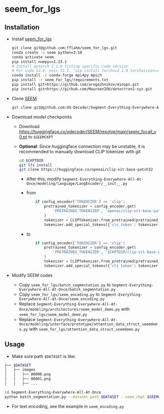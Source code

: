 # seem_for_lgs

## Installation

- Install [seem_for_lgs](https://github.com/fflahm/seem_for_lgs#)

  ```sh
  git clone git@github.com:fflahm/seem_for_lgs.git
  conda create -n seem python=3.10
  conda activate seem
  pip install numpy==1.23.1
  # Install pytorch 2.1.0 fitting specific cuda version
  # For cuda 12.4, nvcc 11.1, "pip install torch==2.1.0 torchvision==0.16.0 torchaudio==2.1.0 --index-url https://download.pytorch.org/whl/cu118" is expected to work
  conda install -c conda-forge mpi4py mpich
  pip install -r seem_for_lgs/requirements.txt
  pip install git+https://github.com/arogozhnikov/einops.git
  pip install git+https://github.com/MaureenZOU/detectron2-xyz.git
  ```

- Clone [SEEM](https://github.com/UX-Decoder/Segment-Everything-Everywhere-All-At-Once)

  ```sh
  git clone git@github.com:UX-Decoder/Segment-Everything-Everywhere-All-At-Once.git
  ```

- Download model checkpoints

  - Download https://huggingface.co/xdecoder/SEEM/resolve/main/seem_focall_v0.pt to `$SEEMCKPT`

  - **Optional**: Since huggingface connection may be unstable, it is recommended to manually download CLIP tokenizer with git

    ```sh
    cd $CKPTDIR
    git lfs install
    git clone https://huggingface.co/openai/clip-vit-base-patch32
    ```

    - After this, modify `Segment-Everything-Everywhere-All-At-Once/modeling/language/LangEncoder/__init__.py`

    - from

      ```python
          if config_encoder['TOKENIZER'] == 'clip':
              pretrained_tokenizer = config_encoder.get(
                  'PRETRAINED_TOKENIZER', 'openai/clip-vit-base-patch32'
              )
              tokenizer = CLIPTokenizer.from_pretrained(pretrained_tokenizer)
              tokenizer.add_special_tokens({'cls_token': tokenizer.eos_token})
      ```

    - to

      ```python
          if config_encoder['TOKENIZER'] == 'clip':
              pretrained_tokenizer = config_encoder.get(
                  'PRETRAINED_TOKENIZER', '$CKPTDIR/clip-vit-base-patch32'
              )
              tokenizer = CLIPTokenizer.from_pretrained(pretrained_tokenizer)
              tokenizer.add_special_tokens({'cls_token': tokenizer.eos_token})
      ```

- Modify SEEM codes
  - Copy `seem_for_lgs/batch_segmentation.py` to `Segment-Everything-Everywhere-All-At-Once/batch_segmentation.py`
  - Copy `seem_for_lgs/seem_encoding.py` to `Segment-Everything-Everywhere-All-At-Once/seem_encoding.py`
  - Replace `Segment-Everything-Everywhere-All-At-Once/modeling/architectures/seem_model_demo.py` with `seem_for_lgs/seem_model_demo.py`
  - Replace `Segment-Everything-Everywhere-All-At-Once/modeling/interface/prototype/attention_data_struct_seemdemo.py` with `seem_for_lgs/attention_data_struct_seemdemo.py`

## Usage

- Make sure path `$DATASET` is like:

```sh
├── $DATASET
│   ├── images
│   │   ├── 00000.png
│   │   ├── 00001.png
│   │   ├── ...
```

```sh
cd Segment-Everything-Everywhere-All-At-Once
python batch_segmentation.py --dataset_path $DATASET --seem_ckpt $SEEMCKPT
```

- For text encoding, see the example in `seem_encoding.py`